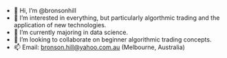 - 👋 Hi, I’m @bronsonhill
- 👀 I’m interested in everything, but particularly algorthmic trading and the application of new technologies.
- 🌱 I’m currently majoring in data science.
- 💞️ I’m looking to collaborate on beginner algorithmic trading concepts.
- 📫 Email: bronson.hill@yahoo.com.au (Melbourne, Australia)

<!---
bronsonhill/bronsonhill is a ✨ special ✨ repository because its `README.md` (this file) appears on your GitHub profile.
You can click the Preview link to take a look at your changes.
--->
